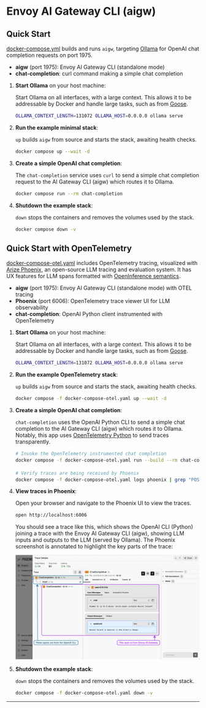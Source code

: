 # Envoy AI Gateway CLI (aigw)

## Quick Start

[docker-compose.yml](docker-compose.yaml) builds and runs `aigw`, targeting
[Ollama][ollama] for OpenAI chat completion requests on port 1975.

- **aigw** (port 1975): Envoy AI Gateway CLI (standalone mode)
- **chat-completion**: curl command making a simple chat completion

1. **Start Ollama** on your host machine:

   Start Ollama on all interfaces, with a large context. This allows it to be
   addressable by Docker and handle large tasks, such as from [Goose][goose].
   ```bash
   OLLAMA_CONTEXT_LENGTH=131072 OLLAMA_HOST=0.0.0.0 ollama serve
   ```

2. **Run the example minimal stack**:

   `up` builds `aigw` from source and starts the stack, awaiting health checks.
   ```bash
   docker compose up --wait -d
   ```

3. **Create a simple OpenAI chat completion**:

   The `chat-completion` service uses `curl` to send a simple chat completion
   request to the AI Gateway CLI (aigw) which routes it to Ollama.
   ```bash
   docker compose run --rm chat-completion
   ```

4. **Shutdown the example stack**:

   `down` stops the containers and removes the volumes used by the stack.
   ```bash
   docker compose down -v
   ```

## Quick Start with OpenTelemetry

[docker-compose-otel.yaml](docker-compose-otel.yaml) includes OpenTelemetry
tracing, visualized with [Arize Phoenix][phoenix], an open-source LLM tracing
and evaluation system. It has UX features for LLM spans formatted with
[OpenInference semantics][openinference].

- **aigw** (port 1975): Envoy AI Gateway CLI (standalone mode) with OTEL tracing
- **Phoenix** (port 6006): OpenTelemetry trace viewer UI for LLM observability
- **chat-completion**: OpenAI Python client instrumented with OpenTelemetry

1. **Start Ollama** on your host machine:

   Start Ollama on all interfaces, with a large context. This allows it to be
   addressable by Docker and handle large tasks, such as from [Goose][goose].
   ```bash
   OLLAMA_CONTEXT_LENGTH=131072 OLLAMA_HOST=0.0.0.0 ollama serve
   ```

2. **Run the example OpenTelemetry stack**:

   `up` builds `aigw` from source and starts the stack, awaiting health checks.
   ```bash
   docker compose -f docker-compose-otel.yaml up --wait -d
   ```

3. **Create a simple OpenAI chat completion**:

   `chat-completion` uses the OpenAI Python CLI to send a simple chat completion
   to the AI Gateway CLI (aigw) which routes it to Ollama. Notably, this app
   uses [OpenTelemetry Python][otel-python] to send traces transparently.
   ```bash
   # Invoke the OpenTelemetry instrumented chat completion
   docker compose -f docker-compose-otel.yaml run --build --rm chat-completion

   # Verify traces are being received by Phoenix
   docker compose -f docker-compose-otel.yaml logs phoenix | grep "POST /v1/traces"
   ```

4. **View traces in Phoenix**:

   Open your browser and navigate to the Phoenix UI to view the traces.
   ```bash
   open http://localhost:6006
   ```

   You should see a trace like this, which shows the OpenAI CLI (Python)
   joining a trace with the Envoy AI Gateway CLI (aigw), showing LLM inputs
   and outputs to the LLM (served by Ollama). The Phoenix screenshot is
   annotated to highlight the key parts of the trace:

   ![Phoenix Screenshot](phoenix.webp)

5. **Shutdown the example stack**:

   `down` stops the containers and removes the volumes used by the stack.
   ```bash
   docker compose -f docker-compose-otel.yaml down -v
   ```

---
[ollama]: https://ollama.com/
[goose]: https://block.github.io/goose/
[openinference]: https://github.com/Arize-ai/openinference/tree/main/spec
[phoenix]: https://docs.arize.com/phoenix
[otel-python]: https://opentelemetry.io/docs/zero-code/python/

